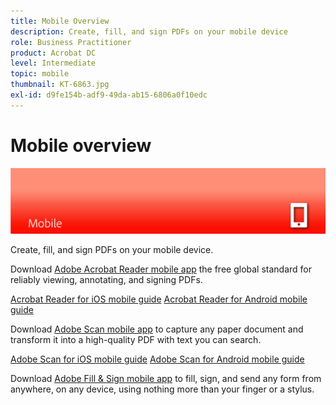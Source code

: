 ```yaml
---
title: Mobile Overview
description: Create, fill, and sign PDFs on your mobile device
role: Business Practitioner
product: Acrobat DC
level: Intermediate
topic: mobile
thumbnail: KT-6863.jpg
exl-id: d9fe154b-adf9-49da-ab15-6806a0f10edc
---
```

# Mobile overview

![Acrobat Mobile Image](../assets/Hero-Mobile.png)

Create, fill, and sign PDFs on your mobile device.

Download [Adobe Acrobat Reader mobile app](https://acrobat.adobe.com/us/en/mobile/acrobat-reader.html) the free global standard for reliably viewing, annotating, and signing PDFs.

[Acrobat Reader for iOS mobile guide](https://experienceleague.adobe.com/docs/document-cloud-mobile/ios/index.html)
[Acrobat Reader for Android mobile guide](https://experienceleague.adobe.com/docs/document-cloud-mobile/android/index.html)

Download [Adobe Scan mobile app](https://acrobat.adobe.com/us/en/mobile/scanner-app.html) to capture any paper document and transform it into a high-quality PDF with text you can search.

[Adobe Scan for iOS mobile guide](https://experienceleague.adobe.com/docs/document-cloud-mobile/scanios/index.html)
[Adobe Scan for Android mobile guide](https://experienceleague.adobe.com/docs/document-cloud-mobile/scanandroid/index.html)

Download [Adobe Fill & Sign mobile app](https://acrobat.adobe.com/us/en/mobile/fill-sign-pdfs.html) to fill, sign, and send any form from anywhere, on any device, using nothing more than your finger or a stylus.
